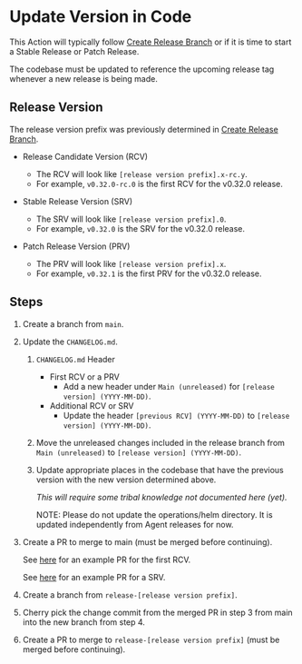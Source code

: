 # Update Version in Code

This Action will typically follow [Create Release Branch](./create-release-branch.md) or if it is time to start a Stable Release or Patch Release.

The codebase must be updated to reference the upcoming release tag whenever a new release is being made.

## Release Version

The release version prefix was previously determined in [Create Release Branch](./create-release-branch.md).

- Release Candidate Version (RCV)

    - The RCV will look like `[release version prefix].x-rc.y`.
    - For example, `v0.32.0-rc.0` is the first RCV for the v0.32.0 release.

- Stable Release Version (SRV)

    - The SRV will look like `[release version prefix].0`.
    - For example, `v0.32.0` is the SRV for the v0.32.0 release.

- Patch Release Version (PRV)

    - The PRV will look like `[release version prefix].x`.
    - For example, `v0.32.1` is the first PRV for the v0.32.0 release.

## Steps

1. Create a branch from `main`.

2. Update the `CHANGELOG.md`.

    1. `CHANGELOG.md` Header
        - First RCV or a PRV
            - Add a new header under `Main (unreleased)` for `[release version] (YYYY-MM-DD)`.
        - Additional RCV or SRV
            - Update the header `[previous RCV] (YYYY-MM-DD)` to `[release version] (YYYY-MM-DD)`.

    2. Move the unreleased changes included in the release branch from `Main (unreleased)` to `[release version] (YYYY-MM-DD)`.

    3. Update appropriate places in the codebase that have the previous version with the new version determined above.
    
        *This will require some tribal knowledge not documented here (yet).*

        NOTE: Please do not update the operations/helm directory. It is updated independently from Agent releases for now.

3. Create a PR to merge to main (must be merged before continuing).

    See [here](https://github.com/grafana/agent/pull/2838/files) for an example PR for the first RCV.

    See [here](https://github.com/grafana/agent/pull/2873/files) for an example PR for a SRV.

4. Create a branch from `release-[release version prefix]`.

5. Cherry pick the change commit from the merged PR in step 3 from main into the new branch from step 4.

6. Create a PR to merge to `release-[release version prefix]` (must be merged before continuing).